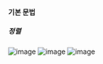 #### 기본 문법
##### 정렬

![image](https://user-images.githubusercontent.com/40969203/108361115-6c418b00-7235-11eb-9fa2-2ecc23c5bc1d.png)
![image](https://user-images.githubusercontent.com/40969203/108361130-6ea3e500-7235-11eb-9e93-efc953eaa89b.png)
![image](https://user-images.githubusercontent.com/40969203/108361139-72376c00-7235-11eb-92e0-b8bd1000f59a.png)
